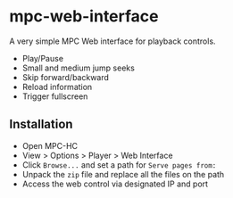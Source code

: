 # mpc-web-interface
A very simple MPC Web interface for playback controls.

- Play/Pause
- Small and medium jump seeks
- Skip forward/backward
- Reload information
- Trigger fullscreen
 
## Installation
- Open MPC-HC
- View > Options > Player > Web Interface
- Click `Browse...` and set a path for `Serve pages from:`
- Unpack the `zip` file and replace all the files on the path
- Access the web control via designated IP and port
